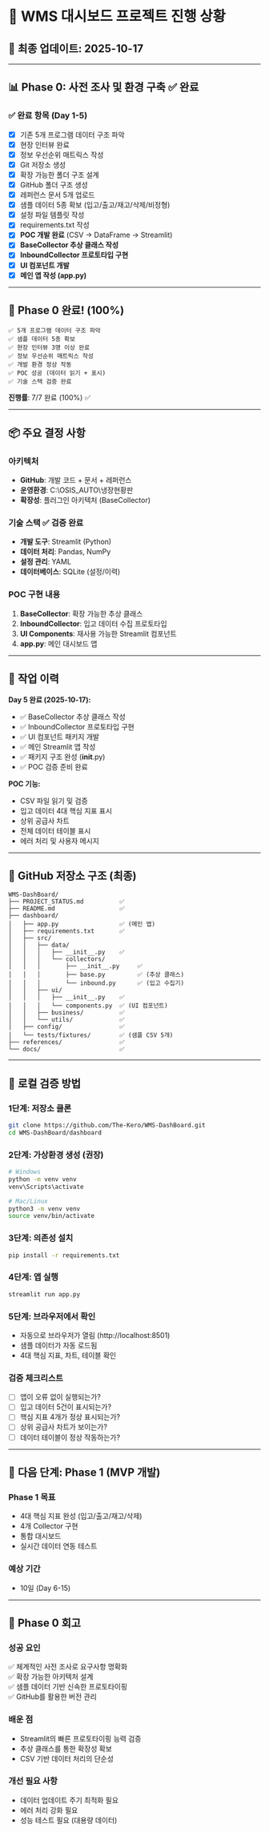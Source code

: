 # 🚀 WMS 대시보드 프로젝트 진행 상황

## 📅 최종 업데이트: 2025-10-17

---

## 📊 Phase 0: 사전 조사 및 환경 구축 ✅ 완료

### ✅ 완료 항목 (Day 1-5)
- [x] 기존 5개 프로그램 데이터 구조 파악
- [x] 현장 인터뷰 완료
- [x] 정보 우선순위 매트릭스 작성
- [x] Git 저장소 생성
- [x] 확장 가능한 폴더 구조 설계
- [x] GitHub 폴더 구조 생성
- [x] 레퍼런스 문서 5개 업로드
- [x] 샘플 데이터 5종 확보 (입고/출고/재고/삭제/비정형)
- [x] 설정 파일 템플릿 작성
- [x] requirements.txt 작성
- [x] **POC 개발 완료** (CSV → DataFrame → Streamlit)
- [x] **BaseCollector 추상 클래스 작성**
- [x] **InboundCollector 프로토타입 구현**
- [x] **UI 컴포넌트 개발**
- [x] **메인 앱 작성 (app.py)**

---

## 🎯 Phase 0 완료! (100%)

```
✅ 5개 프로그램 데이터 구조 파악
✅ 샘플 데이터 5종 확보
✅ 현장 인터뷰 3명 이상 완료
✅ 정보 우선순위 매트릭스 작성
✅ 개발 환경 정상 작동
✅ POC 성공 (데이터 읽기 + 표시)
✅ 기술 스택 검증 완료
```

**진행률**: 7/7 완료 (100%) ✅

---

## 📦 주요 결정 사항

### 아키텍처
- **GitHub**: 개발 코드 + 문서 + 레퍼런스
- **운영환경**: C:\OSIS_AUTO\냉장현황판
- **확장성**: 플러그인 아키텍처 (BaseCollector)

### 기술 스택 ✅ 검증 완료
- **개발 도구**: Streamlit (Python)
- **데이터 처리**: Pandas, NumPy
- **설정 관리**: YAML
- **데이터베이스**: SQLite (설정/이력)

### POC 구현 내용
1. **BaseCollector**: 확장 가능한 추상 클래스
2. **InboundCollector**: 입고 데이터 수집 프로토타입
3. **UI Components**: 재사용 가능한 Streamlit 컴포넌트
4. **app.py**: 메인 대시보드 앱

---

## 📅 작업 이력

**Day 5 완료 (2025-10-17):**
- ✅ BaseCollector 추상 클래스 작성
- ✅ InboundCollector 프로토타입 구현
- ✅ UI 컴포넌트 패키지 개발
- ✅ 메인 Streamlit 앱 작성
- ✅ 패키지 구조 완성 (__init__.py)
- ✅ POC 검증 준비 완료

**POC 기능:**
- CSV 파일 읽기 및 검증
- 입고 데이터 4대 핵심 지표 표시
- 상위 공급사 차트
- 전체 데이터 테이블 표시
- 에러 처리 및 사용자 메시지

---

## 📁 GitHub 저장소 구조 (최종)

```
WMS-DashBoard/
├── PROJECT_STATUS.md          ✅
├── README.md                  ✅
├── dashboard/
│   ├── app.py                 ✅ (메인 앱)
│   ├── requirements.txt       ✅
│   ├── src/
│   │   ├── data/
│   │   │   ├── __init__.py    ✅
│   │   │   └── collectors/
│   │   │       ├── __init__.py     ✅
│   │   │       ├── base.py         ✅ (추상 클래스)
│   │   │       └── inbound.py      ✅ (입고 수집기)
│   │   ├── ui/
│   │   │   ├── __init__.py    ✅
│   │   │   └── components.py  ✅ (UI 컴포넌트)
│   │   ├── business/          ✅
│   │   └── utils/             ✅
│   ├── config/                ✅
│   └── tests/fixtures/        ✅ (샘플 CSV 5개)
├── references/                ✅
└── docs/                      ✅
```

---

## 🧪 로컬 검증 방법

### 1단계: 저장소 클론
```bash
git clone https://github.com/The-Kero/WMS-DashBoard.git
cd WMS-DashBoard/dashboard
```

### 2단계: 가상환경 생성 (권장)
```bash
# Windows
python -m venv venv
venv\Scripts\activate

# Mac/Linux
python3 -m venv venv
source venv/bin/activate
```

### 3단계: 의존성 설치
```bash
pip install -r requirements.txt
```

### 4단계: 앱 실행
```bash
streamlit run app.py
```

### 5단계: 브라우저에서 확인
- 자동으로 브라우저가 열림 (http://localhost:8501)
- 샘플 데이터가 자동 로드됨
- 4대 핵심 지표, 차트, 테이블 확인

### 검증 체크리스트
- [ ] 앱이 오류 없이 실행되는가?
- [ ] 입고 데이터 5건이 표시되는가?
- [ ] 핵심 지표 4개가 정상 표시되는가?
- [ ] 상위 공급사 차트가 보이는가?
- [ ] 데이터 테이블이 정상 작동하는가?

---

## 🎯 다음 단계: Phase 1 (MVP 개발)

### Phase 1 목표
- 4대 핵심 지표 완성 (입고/출고/재고/삭제)
- 4개 Collector 구현
- 통합 대시보드
- 실시간 데이터 연동 테스트

### 예상 기간
- 10일 (Day 6-15)

---

## 📝 Phase 0 회고

### 성공 요인
✅ 체계적인 사전 조사로 요구사항 명확화  
✅ 확장 가능한 아키텍처 설계  
✅ 샘플 데이터 기반 신속한 프로토타이핑  
✅ GitHub를 활용한 버전 관리  

### 배운 점
- Streamlit의 빠른 프로토타이핑 능력 검증
- 추상 클래스를 통한 확장성 확보
- CSV 기반 데이터 처리의 단순성

### 개선 필요 사항
- 데이터 업데이트 주기 최적화 필요
- 에러 처리 강화 필요
- 성능 테스트 필요 (대용량 데이터)
